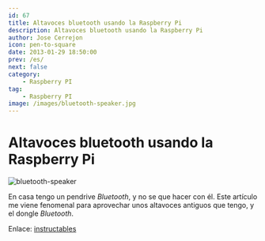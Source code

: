 ```yaml
---
id: 67
title: Altavoces bluetooth usando la Raspberry Pi
description: Altavoces bluetooth usando la Raspberry Pi
author: Jose Cerrejon
icon: pen-to-square
date: 2013-01-29 18:50:00
prev: /es/
next: false
category:
    - Raspberry PI
tag:
    - Raspberry PI
image: /images/bluetooth-speaker.jpg
---
```


# Altavoces bluetooth usando la Raspberry Pi

![bluetooth-speaker](/images/bluetooth-speaker.jpg)

En casa tengo un pendrive _Bluetooth_, y no se que hacer con él. Este artículo me viene fenomenal para aprovechar unos altavoces antiguos que tengo, y el dongle _Bluetooth_.

Enlace: [instructables](https://www.instructables.com/id/Bluetooth-Speakers-using-Raspberry-Pi/)
